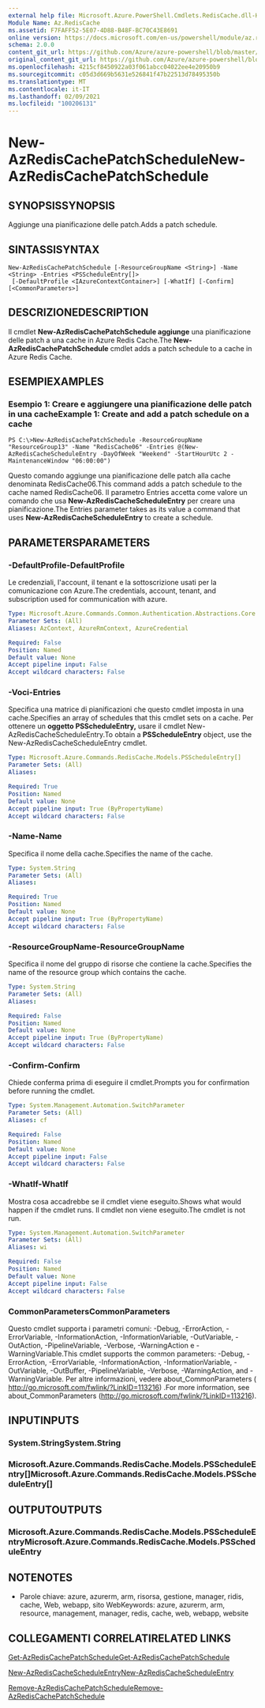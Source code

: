 ```yaml
---
external help file: Microsoft.Azure.PowerShell.Cmdlets.RedisCache.dll-Help.xml
Module Name: Az.RedisCache
ms.assetid: F7FAFF52-5E07-4D88-B48F-BC70C43E8691
online version: https://docs.microsoft.com/en-us/powershell/module/az.rediscache/new-azrediscachepatchschedule
schema: 2.0.0
content_git_url: https://github.com/Azure/azure-powershell/blob/master/src/RedisCache/RedisCache/help/New-AzRedisCachePatchSchedule.md
original_content_git_url: https://github.com/Azure/azure-powershell/blob/master/src/RedisCache/RedisCache/help/New-AzRedisCachePatchSchedule.md
ms.openlocfilehash: 4215cf8450922a03f061abcc04022ee4e20950b9
ms.sourcegitcommit: c05d3d669b5631e526841f47b22513d78495350b
ms.translationtype: MT
ms.contentlocale: it-IT
ms.lasthandoff: 02/09/2021
ms.locfileid: "100206131"
---
```

# <span data-ttu-id="f4eb1-101">New-AzRedisCachePatchSchedule</span><span class="sxs-lookup"><span data-stu-id="f4eb1-101">New-AzRedisCachePatchSchedule</span></span>

## <span data-ttu-id="f4eb1-102">SYNOPSIS</span><span class="sxs-lookup"><span data-stu-id="f4eb1-102">SYNOPSIS</span></span>
<span data-ttu-id="f4eb1-103">Aggiunge una pianificazione delle patch.</span><span class="sxs-lookup"><span data-stu-id="f4eb1-103">Adds a patch schedule.</span></span>

## <span data-ttu-id="f4eb1-104">SINTASSI</span><span class="sxs-lookup"><span data-stu-id="f4eb1-104">SYNTAX</span></span>

```
New-AzRedisCachePatchSchedule [-ResourceGroupName <String>] -Name <String> -Entries <PSScheduleEntry[]>
 [-DefaultProfile <IAzureContextContainer>] [-WhatIf] [-Confirm] [<CommonParameters>]
```

## <span data-ttu-id="f4eb1-105">DESCRIZIONE</span><span class="sxs-lookup"><span data-stu-id="f4eb1-105">DESCRIPTION</span></span>
<span data-ttu-id="f4eb1-106">Il cmdlet **New-AzRedisCachePatchSchedule aggiunge** una pianificazione delle patch a una cache in Azure Redis Cache.</span><span class="sxs-lookup"><span data-stu-id="f4eb1-106">The **New-AzRedisCachePatchSchedule** cmdlet adds a patch schedule to a cache in Azure Redis Cache.</span></span>

## <span data-ttu-id="f4eb1-107">ESEMPI</span><span class="sxs-lookup"><span data-stu-id="f4eb1-107">EXAMPLES</span></span>

### <span data-ttu-id="f4eb1-108">Esempio 1: Creare e aggiungere una pianificazione delle patch in una cache</span><span class="sxs-lookup"><span data-stu-id="f4eb1-108">Example 1: Create and add a patch schedule on a cache</span></span>
```
PS C:\>New-AzRedisCachePatchSchedule -ResourceGroupName "ResourceGroup13" -Name "RedisCache06" -Entries @(New-AzRedisCacheScheduleEntry -DayOfWeek "Weekend" -StartHourUtc 2 -MaintenanceWindow "06:00:00")
```

<span data-ttu-id="f4eb1-109">Questo comando aggiunge una pianificazione delle patch alla cache denominata RedisCache06.</span><span class="sxs-lookup"><span data-stu-id="f4eb1-109">This command adds a patch schedule to the cache named RedisCache06.</span></span>
<span data-ttu-id="f4eb1-110">Il parametro Entries accetta come valore un comando che usa **New-AzRedisCacheScheduleEntry** per creare una pianificazione.</span><span class="sxs-lookup"><span data-stu-id="f4eb1-110">The Entries parameter takes as its value a command that uses **New-AzRedisCacheScheduleEntry** to create a schedule.</span></span>

## <span data-ttu-id="f4eb1-111">PARAMETERS</span><span class="sxs-lookup"><span data-stu-id="f4eb1-111">PARAMETERS</span></span>

### <span data-ttu-id="f4eb1-112">-DefaultProfile</span><span class="sxs-lookup"><span data-stu-id="f4eb1-112">-DefaultProfile</span></span>
<span data-ttu-id="f4eb1-113">Le credenziali, l'account, il tenant e la sottoscrizione usati per la comunicazione con Azure.</span><span class="sxs-lookup"><span data-stu-id="f4eb1-113">The credentials, account, tenant, and subscription used for communication with azure.</span></span>

```yaml
Type: Microsoft.Azure.Commands.Common.Authentication.Abstractions.Core.IAzureContextContainer
Parameter Sets: (All)
Aliases: AzContext, AzureRmContext, AzureCredential

Required: False
Position: Named
Default value: None
Accept pipeline input: False
Accept wildcard characters: False
```

### <span data-ttu-id="f4eb1-114">-Voci</span><span class="sxs-lookup"><span data-stu-id="f4eb1-114">-Entries</span></span>
<span data-ttu-id="f4eb1-115">Specifica una matrice di pianificazioni che questo cmdlet imposta in una cache.</span><span class="sxs-lookup"><span data-stu-id="f4eb1-115">Specifies an array of schedules that this cmdlet sets on a cache.</span></span> <span data-ttu-id="f4eb1-116">Per ottenere un **oggetto PSScheduleEntry,** usare il cmdlet New-AzRedisCacheScheduleEntry.</span><span class="sxs-lookup"><span data-stu-id="f4eb1-116">To obtain a **PSScheduleEntry** object, use the New-AzRedisCacheScheduleEntry cmdlet.</span></span>

```yaml
Type: Microsoft.Azure.Commands.RedisCache.Models.PSScheduleEntry[]
Parameter Sets: (All)
Aliases:

Required: True
Position: Named
Default value: None
Accept pipeline input: True (ByPropertyName)
Accept wildcard characters: False
```

### <span data-ttu-id="f4eb1-117">-Name</span><span class="sxs-lookup"><span data-stu-id="f4eb1-117">-Name</span></span>
<span data-ttu-id="f4eb1-118">Specifica il nome della cache.</span><span class="sxs-lookup"><span data-stu-id="f4eb1-118">Specifies the name of the cache.</span></span>

```yaml
Type: System.String
Parameter Sets: (All)
Aliases:

Required: True
Position: Named
Default value: None
Accept pipeline input: True (ByPropertyName)
Accept wildcard characters: False
```

### <span data-ttu-id="f4eb1-119">-ResourceGroupName</span><span class="sxs-lookup"><span data-stu-id="f4eb1-119">-ResourceGroupName</span></span>
<span data-ttu-id="f4eb1-120">Specifica il nome del gruppo di risorse che contiene la cache.</span><span class="sxs-lookup"><span data-stu-id="f4eb1-120">Specifies the name of the resource group which contains the cache.</span></span>

```yaml
Type: System.String
Parameter Sets: (All)
Aliases:

Required: False
Position: Named
Default value: None
Accept pipeline input: True (ByPropertyName)
Accept wildcard characters: False
```

### <span data-ttu-id="f4eb1-121">-Confirm</span><span class="sxs-lookup"><span data-stu-id="f4eb1-121">-Confirm</span></span>
<span data-ttu-id="f4eb1-122">Chiede conferma prima di eseguire il cmdlet.</span><span class="sxs-lookup"><span data-stu-id="f4eb1-122">Prompts you for confirmation before running the cmdlet.</span></span>

```yaml
Type: System.Management.Automation.SwitchParameter
Parameter Sets: (All)
Aliases: cf

Required: False
Position: Named
Default value: None
Accept pipeline input: False
Accept wildcard characters: False
```

### <span data-ttu-id="f4eb1-123">-WhatIf</span><span class="sxs-lookup"><span data-stu-id="f4eb1-123">-WhatIf</span></span>
<span data-ttu-id="f4eb1-124">Mostra cosa accadrebbe se il cmdlet viene eseguito.</span><span class="sxs-lookup"><span data-stu-id="f4eb1-124">Shows what would happen if the cmdlet runs.</span></span> <span data-ttu-id="f4eb1-125">Il cmdlet non viene eseguito.</span><span class="sxs-lookup"><span data-stu-id="f4eb1-125">The cmdlet is not run.</span></span>

```yaml
Type: System.Management.Automation.SwitchParameter
Parameter Sets: (All)
Aliases: wi

Required: False
Position: Named
Default value: None
Accept pipeline input: False
Accept wildcard characters: False
```

### <span data-ttu-id="f4eb1-126">CommonParameters</span><span class="sxs-lookup"><span data-stu-id="f4eb1-126">CommonParameters</span></span>
<span data-ttu-id="f4eb1-127">Questo cmdlet supporta i parametri comuni: -Debug, -ErrorAction, -ErrorVariable, -InformationAction, -InformationVariable, -OutVariable, -OutAction, -PipelineVariable, -Verbose, -WarningAction e -WarningVariable.</span><span class="sxs-lookup"><span data-stu-id="f4eb1-127">This cmdlet supports the common parameters: -Debug, -ErrorAction, -ErrorVariable, -InformationAction, -InformationVariable, -OutVariable, -OutBuffer, -PipelineVariable, -Verbose, -WarningAction, and -WarningVariable.</span></span> <span data-ttu-id="f4eb1-128">Per altre informazioni, vedere about_CommonParameters ( http://go.microsoft.com/fwlink/?LinkID=113216) .</span><span class="sxs-lookup"><span data-stu-id="f4eb1-128">For more information, see about_CommonParameters (http://go.microsoft.com/fwlink/?LinkID=113216).</span></span>

## <span data-ttu-id="f4eb1-129">INPUT</span><span class="sxs-lookup"><span data-stu-id="f4eb1-129">INPUTS</span></span>

### <span data-ttu-id="f4eb1-130">System.String</span><span class="sxs-lookup"><span data-stu-id="f4eb1-130">System.String</span></span>

### <span data-ttu-id="f4eb1-131">Microsoft.Azure.Commands.RedisCache.Models.PSScheduleEntry[]</span><span class="sxs-lookup"><span data-stu-id="f4eb1-131">Microsoft.Azure.Commands.RedisCache.Models.PSScheduleEntry[]</span></span>

## <span data-ttu-id="f4eb1-132">OUTPUT</span><span class="sxs-lookup"><span data-stu-id="f4eb1-132">OUTPUTS</span></span>

### <span data-ttu-id="f4eb1-133">Microsoft.Azure.Commands.RedisCache.Models.PSScheduleEntry</span><span class="sxs-lookup"><span data-stu-id="f4eb1-133">Microsoft.Azure.Commands.RedisCache.Models.PSScheduleEntry</span></span>

## <span data-ttu-id="f4eb1-134">NOTE</span><span class="sxs-lookup"><span data-stu-id="f4eb1-134">NOTES</span></span>
* <span data-ttu-id="f4eb1-135">Parole chiave: azure, azurerm, arm, risorsa, gestione, manager, ridis, cache, Web, webapp, sito Web</span><span class="sxs-lookup"><span data-stu-id="f4eb1-135">Keywords: azure, azurerm, arm, resource, management, manager, redis, cache, web, webapp, website</span></span>

## <span data-ttu-id="f4eb1-136">COLLEGAMENTI CORRELATI</span><span class="sxs-lookup"><span data-stu-id="f4eb1-136">RELATED LINKS</span></span>

[<span data-ttu-id="f4eb1-137">Get-AzRedisCachePatchSchedule</span><span class="sxs-lookup"><span data-stu-id="f4eb1-137">Get-AzRedisCachePatchSchedule</span></span>](./Get-AzRedisCachePatchSchedule.md)

[<span data-ttu-id="f4eb1-138">New-AzRedisCacheScheduleEntry</span><span class="sxs-lookup"><span data-stu-id="f4eb1-138">New-AzRedisCacheScheduleEntry</span></span>](./New-AzRedisCacheScheduleEntry.md)

[<span data-ttu-id="f4eb1-139">Remove-AzRedisCachePatchSchedule</span><span class="sxs-lookup"><span data-stu-id="f4eb1-139">Remove-AzRedisCachePatchSchedule</span></span>](./Remove-AzRedisCachePatchSchedule.md)


